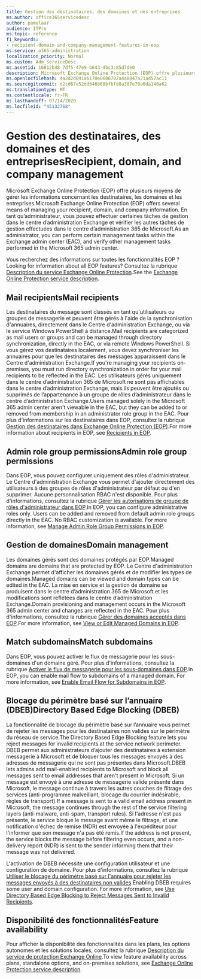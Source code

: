 ```yaml
---
title: Gestion des destinataires, des domaines et des entreprises
ms.author: office365servicedesc
author: pamelaar
audience: ITPro
ms.topic: reference
f1_keywords:
- recipient-domain-and-company-management-features-in-eop
ms.service: o365-administration
localization_priority: Normal
ms.custom: Adm_ServiceDesc
ms.assetid: 10812b48-7df5-47e9-b643-dbc3c85d7de0
description: Microsoft Exchange Online Protection (EOP) offre plusieurs moyens de gérer les informations concernant les destinataires, les domaines et les entreprises. En tant qu’administrateur, vous pouvez effectuer certaines tâches de gestion dans le centre d’administration Exchange et vérifier les autres tâches de gestion effectuées dans le centre d’administration 365 de Microsoft.
ms.openlocfilehash: 4a2d2d091a6170e0606702a4a8047a21ad57ac11
ms.sourcegitcommit: d2cd67e52dd646b68bfbfd8a387e70a6da140a62
ms.translationtype: MT
ms.contentlocale: fr-FR
ms.lasthandoff: 07/14/2020
ms.locfileid: "45132768"
---
```

# <a name="recipient-domain-and-company-management"></a><span data-ttu-id="7b7ec-104">Gestion des destinataires, des domaines et des entreprises</span><span class="sxs-lookup"><span data-stu-id="7b7ec-104">Recipient, domain, and company management</span></span>

<span data-ttu-id="7b7ec-105">Microsoft Exchange Online Protection (EOP) offre plusieurs moyens de gérer les informations concernant les destinataires, les domaines et les entreprises.</span><span class="sxs-lookup"><span data-stu-id="7b7ec-105">Microsoft Exchange Online Protection (EOP) offers several means of managing your recipient, domain, and company information.</span></span> <span data-ttu-id="7b7ec-106">En tant qu’administrateur, vous pouvez effectuer certaines tâches de gestion dans le centre d’administration Exchange et vérifier les autres tâches de gestion effectuées dans le centre d’administration 365 de Microsoft.</span><span class="sxs-lookup"><span data-stu-id="7b7ec-106">As an administrator, you can perform certain management tasks within the Exchange admin center (EAC), and verify other management tasks performed in the Microsoft 365 admin center.</span></span>
  
<span data-ttu-id="7b7ec-107">Vous recherchez des informations sur toutes les fonctionnalités EOP ?</span><span class="sxs-lookup"><span data-stu-id="7b7ec-107">Looking for information about all EOP features?</span></span> <span data-ttu-id="7b7ec-108">Consultez la rubrique [Description du service Exchange Online Protection](exchange-online-protection-service-description.md).</span><span class="sxs-lookup"><span data-stu-id="7b7ec-108">See the [Exchange Online Protection service description](exchange-online-protection-service-description.md).</span></span>
  
## <a name="mail-recipients"></a><span data-ttu-id="7b7ec-109">Mail recipients</span><span class="sxs-lookup"><span data-stu-id="7b7ec-109">Mail recipients</span></span>

<span data-ttu-id="7b7ec-110">Les destinataires du message sont classés en tant qu'utilisateurs ou groupes de messagerie et peuvent être gérés à l'aide de la synchronisation d'annuaires, directement dans le Centre d'administration Exchange, ou via le service Windows PowerShell à distance.</span><span class="sxs-lookup"><span data-stu-id="7b7ec-110">Mail recipients are categorized as mail users or groups and can be managed through directory synchronization, directly in the EAC, or via remote Windows PowerShell.</span></span> <span data-ttu-id="7b7ec-111">Si vous gérez vos destinataires localement, vous devez synchroniser les annuaires pour que les destinataires des messages apparaissent dans le Centre d'administration Exchange.</span><span class="sxs-lookup"><span data-stu-id="7b7ec-111">If you're managing your recipients on-premises, you must run directory synchronization in order for your mail recipients to be reflected in the EAC.</span></span> <span data-ttu-id="7b7ec-112">Les utilisateurs gérés uniquement dans le centre d’administration 365 de Microsoft ne sont pas affichables dans le centre d’administration Exchange, mais ils peuvent être ajoutés ou supprimés de l’appartenance à un groupe de rôles d’administrateur dans le centre d’administration Exchange.</span><span class="sxs-lookup"><span data-stu-id="7b7ec-112">Users managed solely in the Microsoft 365 admin center aren't viewable in the EAC, but they can be added to or removed from membership in an administrator role group in the EAC.</span></span> <span data-ttu-id="7b7ec-113">Pour plus d'informations sur les destinataires dans EOP, consultez la rubrique [Gestion des destinataires dans Exchange Online Protection (EOP)](https://go.microsoft.com/fwlink/p/?LinkId=280011).</span><span class="sxs-lookup"><span data-stu-id="7b7ec-113">For more information about recipients in EOP, see [Recipients in EOP](https://go.microsoft.com/fwlink/p/?LinkId=280011).</span></span>
  
## <a name="admin-role-group-permissions"></a><span data-ttu-id="7b7ec-114">Admin role group permissions</span><span class="sxs-lookup"><span data-stu-id="7b7ec-114">Admin role group permissions</span></span>

<span data-ttu-id="7b7ec-p105">Dans EOP, vous pouvez configurer uniquement des rôles d'administrateur. Le Centre d'administration Exchange vous permet d'ajouter directement des utilisateurs à des groupes de rôles d'administrateur par défaut ou d'en supprimer. Aucune personnalisation RBAC n'est disponible. Pour plus d'informations, consultez la rubrique [Gérer les autorisations de groupe de rôles d'administrateur dans EOP](https://go.microsoft.com/fwlink/p/?LinkId=282238).</span><span class="sxs-lookup"><span data-stu-id="7b7ec-p105">In EOP, you can configure administrative roles only. Users can be added and removed from default admin role groups directly in the EAC. No RBAC customization is available. For more information, see [Manage Admin Role Group Permissions in EOP](https://go.microsoft.com/fwlink/p/?LinkId=282238).</span></span>
  
## <a name="domain-management"></a><span data-ttu-id="7b7ec-119">Gestion de domaines</span><span class="sxs-lookup"><span data-stu-id="7b7ec-119">Domain management</span></span>

<span data-ttu-id="7b7ec-120">Les domaines gérés sont des domaines protégés par EOP.</span><span class="sxs-lookup"><span data-stu-id="7b7ec-120">Managed domains are domains that are protected by EOP.</span></span> <span data-ttu-id="7b7ec-121">Le Centre d'administration Exchange permet d'afficher les domaines gérés et de modifier les types de domaines.</span><span class="sxs-lookup"><span data-stu-id="7b7ec-121">Managed domains can be viewed and domain types can be edited in the EAC.</span></span> <span data-ttu-id="7b7ec-122">La mise en service et la gestion de domaine se produisent dans le centre d’administration 365 de Microsoft et les modifications sont reflétées dans le centre d’administration Exchange.</span><span class="sxs-lookup"><span data-stu-id="7b7ec-122">Domain provisioning and management occurs in the Microsoft 365 admin center and changes are reflected in the EAC.</span></span> <span data-ttu-id="7b7ec-123">Pour plus d'informations, consultez la rubrique [Gérer des domaines acceptés dans EOP](https://go.microsoft.com/fwlink/p/?LinkId=282239).</span><span class="sxs-lookup"><span data-stu-id="7b7ec-123">For more information, see [View or Edit Managed Domains in EOP](https://go.microsoft.com/fwlink/p/?LinkId=282239).</span></span>
  
## <a name="match-subdomains"></a><span data-ttu-id="7b7ec-124">Match subdomains</span><span class="sxs-lookup"><span data-stu-id="7b7ec-124">Match subdomains</span></span>

<span data-ttu-id="7b7ec-p107">Dans EOP, vous pouvez activer le flux de messagerie pour les sous-domaines d'un domaine géré. Pour plus d'informations, consultez la rubrique [Activer le flux de messagerie pour les sous-domaines dans EOP](https://go.microsoft.com/fwlink/p/?LinkId=397213).</span><span class="sxs-lookup"><span data-stu-id="7b7ec-p107">In EOP, you can enable mail flow to subdomains of a managed domain. For more information, see [Enable Email Flow for Subdomains in EOP](https://go.microsoft.com/fwlink/p/?LinkId=397213).</span></span> 
  
## <a name="directory-based-edge-blocking-dbeb"></a><span data-ttu-id="7b7ec-127">Blocage du périmètre basé sur l’annuaire (DBEB)</span><span class="sxs-lookup"><span data-stu-id="7b7ec-127">Directory Based Edge Blocking (DBEB)</span></span>

<span data-ttu-id="7b7ec-128">La fonctionnalité de blocage du périmètre basé sur l’annuaire vous permet de rejeter les messages pour les destinataires non valides sur le périmètre du réseau de service.</span><span class="sxs-lookup"><span data-stu-id="7b7ec-128">The Directory Based Edge Blocking feature lets you reject messages for invalid recipients at the service network perimeter.</span></span> <span data-ttu-id="7b7ec-129">DBEB permet aux administrateurs d’ajouter des destinataires à extension messagerie à Microsoft et de bloquer tous les messages envoyés à des adresses de messagerie qui ne sont pas présentes dans Microsoft.</span><span class="sxs-lookup"><span data-stu-id="7b7ec-129">DBEB lets admins add mail-enabled recipients to Microsoft and block all messages sent to email addresses that aren't present in Microsoft.</span></span> <span data-ttu-id="7b7ec-130">Si un message est envoyé à une adresse de messagerie valide présente dans Microsoft, le message continue à travers les autres couches de filtrage des services (anti-programme malveillant, blocage du courrier indésirable, règles de transport).</span><span class="sxs-lookup"><span data-stu-id="7b7ec-130">If a message is sent to a valid email address present in Microsoft, the message continues through the rest of the service filtering layers (anti-malware, anti-spam, transport rules).</span></span> <span data-ttu-id="7b7ec-131">Si l'adresse n'est pas présente, le service bloque le message avant même le filtrage, et une notification d'échec de remise (NDR) est envoyée à l'expéditeur pour l'informer que son message n'a pas été remis.</span><span class="sxs-lookup"><span data-stu-id="7b7ec-131">If the address is not present, the service blocks the message before filtering even occurs, and a non-delivery report (NDR) is sent to the sender informing them that their message was not delivered.</span></span> 
  
<span data-ttu-id="7b7ec-p109">L'activation de DBEB nécessite une configuration utilisateur et une configuration de domaine. Pour plus d'informations, consultez la rubrique [Utiliser le blocage du périmètre basé sur l'annuaire pour rejeter les messages envoyés à des destinataires non valides](https://go.microsoft.com/fwlink/p/?LinkId=390676).</span><span class="sxs-lookup"><span data-stu-id="7b7ec-p109">Enabling DBEB requires some user and domain configuration. For more information, see [Use Directory Based Edge Blocking to Reject Messages Sent to Invalid Recipients](https://go.microsoft.com/fwlink/p/?LinkId=390676).</span></span>
  
## <a name="feature-availability"></a><span data-ttu-id="7b7ec-134">Disponibilité des fonctionnalités</span><span class="sxs-lookup"><span data-stu-id="7b7ec-134">Feature availability</span></span>

<span data-ttu-id="7b7ec-135">Pour afficher la disponibilité des fonctionnalités dans les plans, les options autonomes et les solutions locales, consultez la rubrique [Description du service de protection Exchange Online](exchange-online-protection-service-description.md).</span><span class="sxs-lookup"><span data-stu-id="7b7ec-135">To view feature availability across plans, standalone options, and on-premises solutions, see [Exchange Online Protection service description](exchange-online-protection-service-description.md).</span></span>
